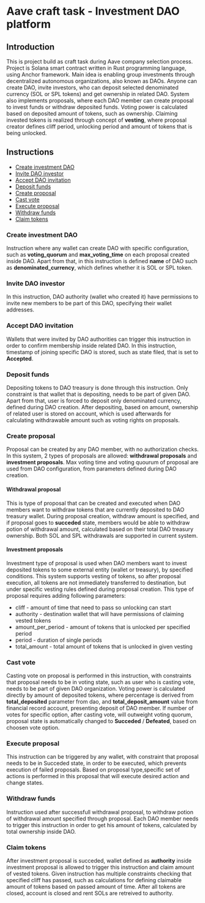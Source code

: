 # Aave craft task - Investment DAO platform

## Introduction

This is project build as craft task during Aave company selection process. Project is Solana smart contract written in Rust programming language,
using Anchor framework. Main idea is enabling group investments through decentralized autonomous organizations, also known as DAOs.
Anyone can create DAO, invite investors, who can deposit selected denominated currency (SOL or SPL tokens) and get ownership in related DAO.
System also implements proposals, where each DAO member can create proposal to invest funds or withdraw deposited funds. Voting power is
calculated based on deposited amount of tokens, such as ownership. Claiming invested tokens is realized through concept of **vesting**,
where proposal creator defines cliff period, unlocking period and amount of tokens that is being unlocked.

## Instructions

- [Create investment DAO](#create-investment-dao)
- [Invite DAO investor](#invite-dao-investor)
- [Accept DAO invitation](#accept-dao-invitation)
- [Deposit funds](#deposit-funds)
- [Create proposal](#create-proposal)
- [Cast vote](#cast-vote)
- [Execute proposal](#execute-proposal)
- [Withdraw funds](#withdraw-funds)
- [Claim tokens](#claim-tokens)

### Create investment DAO

Instruction where any wallet can create DAO with specific configuration, such as **voting_quorum** and **max_voting_time** on each proposal
created inside DAO. Apart from that, in this instruction is defined **name** of DAO such as **denominated_currency**, which defines whether it
is SOL or SPL token.

### Invite DAO investor

In this instruction, DAO authority (wallet who created it) have permissions to invite new members to be part of this DAO, specifying their
wallet addresses.

### Accept DAO invitation

Wallets that were invited by DAO authorities can trigger this instruction in order to confirm membership inside related DAO. In this instruction,
timestamp of joining specific DAO is stored, such as state filed, that is set to **Accepted**.

### Deposit funds

Depositing tokens to DAO treasury is done through this instruction. Only constraint is that wallet that is depositing, needs to be part of given
DAO. Apart from that, user is forced to deposit only denominated currency, defined during DAO creation. After depositing, based on amount, ownership
of related user is stored on account, which is used afterwards for calculating withdrawable amount such as voting rights on proposals.

### Create proposal

Proposal can be created by any DAO member, with no authorization checks. In this system, 2 types of proposals are allowed: **withdrawal proposals** and
**investment proposals**. Max voting time and voting quourum of proposal are used from DAO configuration, from parameters defined during DAO creation.

#### Withdrawal proposal

This is type of proposal that can be created and executed when DAO members want to withdraw tokens that are currently deposited to DAO treasury wallet.
During proposal creation, withdraw amount is specified, and if proposal goes to **succeded** state, members would be able to withdraw potion of withdrawal
amount, calculated based on their total DAO treasury ownership. Both SOL and SPL withdrawals are supported in current system.

#### Investment proposals

Investment type of proposal is used when DAO members want to invest deposited tokens to some external entity (wallet or treasury), by specified conditions.
This system supports vesting of tokens, so after proposal execution, all tokens are not immediately transferred to destination, but under specific vesting
rules defined during proposal creation. This type of proposal requires adding following parameters:

- cliff - amount of time that need to pass so unlocking can start
- authority - destination wallet that will have permissions of claiming vested tokens
- amount_per_period - amount of tokens that is unlocked per specified period
- period - duration of single periods
- total_amount - total amount of tokens that is unlocked in given vesting

### Cast vote

Casting vote on proposal is performed in this instruction, with constraints that proposal needs to be in voting state, such as user who is casting vote,
needs to be part of given DAO organization. Voting power is calculated directly by amount of deposited tokens, where percentage is derived from **total_deposited**
parameter from dao, and **total_deposit_amount** value from financial record account, presenting deposit of DAO member. If number of votes for specific option, after
casting vote, will outweight voting quorum, proposal state is automatically changed to **Succeded** / **Defeated**, based on choosen vote option.

### Execute proposal

This instruction can be triggered by any wallet, with constraint that proposal needs to be in Succeded state, in order to be executed, which prevents execution of
failed proposals. Based on proposal type,specific set of actions is performed in this proposal that will execute desired action and change states.

### Withdraw funds

Instruction used after successfull withdrawal proposal, to withdraw potion of withdrawal amount specified through proposal. Each DAO member needs to trigger this
instruction in order to get his amount of tokens, calculated by total ownership inside DAO.

### Claim tokens

After investment proposal is succeded, wallet defined as **authority** inside investment proposal is allowed to trigger this instruction and claim amount of vested tokens.
Given instruction has multiple constraints checking that specified cliff has passed, such as calculations for defining claimable amount of tokens based on passed amount of time.
After all tokens are closed, account is closed and rent SOLs are retreived to authority.
